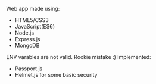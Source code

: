 Web app made using:
- HTML5/CSS3
- JavaScript(ES6)
- Node.js
- Express.js
- MongoDB

ENV varables are not valid. Rookie mistake :)
Implemented:
- Passport.js
- Helmet.js
for some basic security
